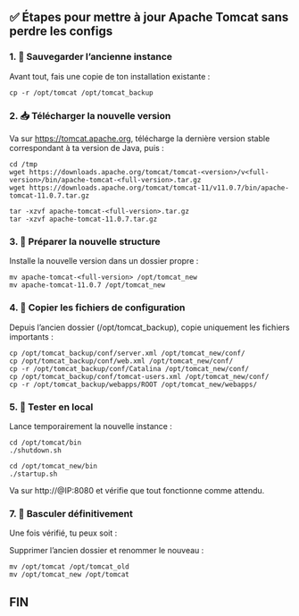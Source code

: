 ## ✅ Étapes pour mettre à jour Apache Tomcat sans perdre les configs

### 1. 🔐 Sauvegarder l’ancienne instance

Avant tout, fais une copie de ton installation existante :

```
cp -r /opt/tomcat /opt/tomcat_backup
```

### 2. 📥 Télécharger la nouvelle version

Va sur https://tomcat.apache.org, télécharge la dernière version stable correspondant à ta version de Java, puis :

```
cd /tmp
wget https://downloads.apache.org/tomcat/tomcat-<version>/v<full-version>/bin/apache-tomcat-<full-version>.tar.gz
wget https://downloads.apache.org/tomcat/tomcat-11/v11.0.7/bin/apache-tomcat-11.0.7.tar.gz

tar -xzvf apache-tomcat-<full-version>.tar.gz
tar -xzvf apache-tomcat-11.0.7.tar.gz

```

### 3. 📁 Préparer la nouvelle structure

Installe la nouvelle version dans un dossier propre :

```
mv apache-tomcat-<full-version> /opt/tomcat_new
mv apache-tomcat-11.0.7 /opt/tomcat_new
```

### 4. 🔄 Copier les fichiers de configuration

Depuis l’ancien dossier (/opt/tomcat_backup), copie uniquement les fichiers importants :

```
cp /opt/tomcat_backup/conf/server.xml /opt/tomcat_new/conf/
cp /opt/tomcat_backup/conf/web.xml /opt/tomcat_new/conf/
cp -r /opt/tomcat_backup/conf/Catalina /opt/tomcat_new/conf/
cp /opt/tomcat_backup/conf/tomcat-users.xml /opt/tomcat_new/conf/
cp -r /opt/tomcat_backup/webapps/ROOT /opt/tomcat_new/webapps/
```

### 5. 🧪 Tester en local

Lance temporairement la nouvelle instance :

```
cd /opt/tomcat/bin
./shutdown.sh

cd /opt/tomcat_new/bin
./startup.sh
```
Va sur http://@IP:8080 et vérifie que tout fonctionne comme attendu.

### 7. 🔄 Basculer définitivement

Une fois vérifié, tu peux soit :

Supprimer l’ancien dossier et renommer le nouveau :


```
mv /opt/tomcat /opt/tomcat_old
mv /opt/tomcat_new /opt/tomcat
```

## FIN

